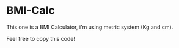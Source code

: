 # BMI-Calc
This one is a BMI Calculator, i'm using metric system (Kg and cm).

Feel free to copy this code!
